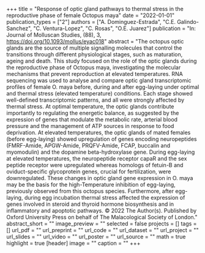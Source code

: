 +++
title = "Response of optic gland pathways to thermal stress in the reproductive phase of female Octopus maya"
date = "2022-01-01"
publication_types = ["2"]
authors = ["A. Dominguez-Estrada", "C.E. Galindo-Sanchez", "C. Ventura-Lopez", "C. Rosas", "O.E. Juarez"]
publication = "In: Journal of Molluscan Studies, (88), 3, https://doi.org/10.1093/mollus/eyac018"
abstract = "The octopus optic glands are the source of multiple signalling molecules that control the transitions through different physiological stages, such as maturation, ageing and death. This study focused on the role of the optic glands during the reproductive phase of Octopus maya, investigating the molecular mechanisms that prevent reproduction at elevated temperatures. RNA sequencing was used to analyse and compare optic gland transcriptomic profiles of female O. maya before, during and after egg-laying under optimal and thermal stress (elevated temperature) conditions. Each stage showed well-defined transcriptomic patterns, and all were strongly affected by thermal stress. At optimal temperature, the optic glands contribute importantly to regulating the energetic balance, as suggested by the expression of genes that modulate the metabolic rate, arterial blood pressure and the management of ATP sources in response to food deprivation. At elevated temperatures, the optic glands of mated females (before egg-laying) showed upregulation of genes encoding neuropeptides (FMRF-Amide, APGW-Amide, PRQFV-Amide, FCAP, buccalin and myomodulin) and the dopamine beta-hydroxylase gene. During egg-laying at elevated temperatures, the neuropeptide receptor capaR and the sex peptide receptor were upregulated whereas homologs of fetuin-B and oviduct-specific glycoprotein genes, crucial for fertilization, were downregulated. These changes in optic gland gene expression in O. maya may be the basis for the high-Temperature inhibition of egg-laying, previously observed from this octopus species. Furthermore, after egg-laying, during egg incubation thermal stress affected the expression of genes involved in steroid and thyroid hormone biosynthesis and in inflammatory and apoptotic pathways. © 2022 The Author(s). Published by Oxford University Press on behalf of The Malacological Society of London."
abstract_short = ""
image_preview = ""
selected = false
projects = []
tags = []
url_pdf = ""
url_preprint = ""
url_code = ""
url_dataset = ""
url_project = ""
url_slides = ""
url_video = ""
url_poster = ""
url_source = ""
math = true
highlight = true
[header]
image = ""
caption = ""
+++
